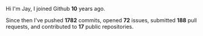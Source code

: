 Hi I'm Jay, I joined Github **10** years ago.

Since then I've pushed **1782** commits, opened **72** issues, submitted **188** pull requests, and contributed to **17** public repositories.
